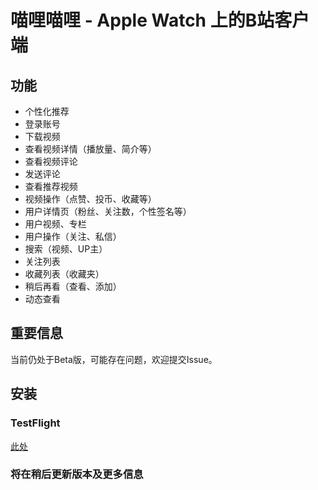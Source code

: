 # 喵哩喵哩 - Apple Watch 上的B站客户端
## 功能
- 个性化推荐
- 登录账号
- 下载视频
- 查看视频详情（播放量、简介等）
- 查看视频评论
- 发送评论
- 查看推荐视频
- 视频操作（点赞、投币、收藏等）
- 用户详情页（粉丝、关注数，个性签名等）
- 用户视频、专栏
- 用户操作（关注、私信）
- 搜索（视频、UP主）
- 关注列表
- 收藏列表（收藏夹）
- 稍后再看（查看、添加）
- 动态查看

## 重要信息
当前仍处于Beta版，可能存在问题，欢迎提交Issue。

## 安装
### TestFlight
[此处](https://testflight.apple.com/join/TbuBT6ig)


### 将在稍后更新版本及更多信息
